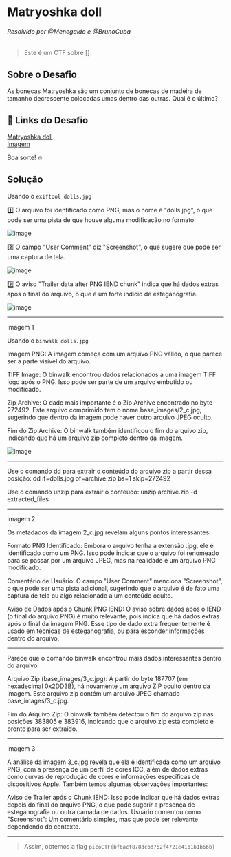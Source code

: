 # Matryoshka doll
###### Resolvido por @Menegaldo e @BrunoCuba 
> Este é um CTF sobre []  

## Sobre o Desafio  
As bonecas Matryoshka são um conjunto de bonecas de madeira de tamanho decrescente colocadas umas dentro das outras. Qual é o último? 

## 🔗 Links do Desafio

[Matryoshka doll](https://play.picoctf.org/practice/challenge/129) <br>
[Imagem](https://mercury.picoctf.net/static/1b70cffdd2f05427fff97d13c496963f/dolls.jpg)

Boa sorte! 🔥

## Solução

Usando o ```exiftool dolls.jpg```

1️⃣ O arquivo foi identificado como PNG, mas o nome é "dolls.jpg", o que pode ser uma pista de que houve alguma modificação no formato.<br>

![image](https://github.com/user-attachments/assets/dd32e48a-62d5-4095-8408-3ce79193340c)

2️⃣ O campo "User Comment" diz "Screenshot", o que sugere que pode ser uma captura de tela.<br>

![image](https://github.com/user-attachments/assets/3da2866c-2fd1-4fa6-a279-dad5b5bab759)

3️⃣ O aviso "Trailer data after PNG IEND chunk" indica que há dados extras após o final do arquivo, o que é um forte indício de esteganografia.<br>

![image](https://github.com/user-attachments/assets/b5eaa302-e04b-408f-a687-7e614882454f)

--------------
imagem 1

Usando o ```binwalk dolls.jpg ```

Imagem PNG: A imagem começa com um arquivo PNG válido, o que parece ser a parte visível do arquivo.

TIFF Image: O binwalk encontrou dados relacionados a uma imagem TIFF logo após o PNG. Isso pode ser parte de um arquivo embutido ou modificado.

Zip Archive: O dado mais importante é o Zip Archive encontrado no byte 272492. Este arquivo comprimido tem o nome base_images/2_c.jpg, sugerindo que dentro da imagem pode haver outro arquivo JPEG oculto.

Fim do Zip Archive: O binwalk também identificou o fim do arquivo zip, indicando que há um arquivo zip completo dentro da imagem.

![image](https://github.com/user-attachments/assets/7f5eb1d1-60bc-4dc3-9950-950506639f1b)

-------------

Use o comando dd para extrair o conteúdo do arquivo zip a partir dessa posição: dd if=dolls.jpg of=archive.zip bs=1 skip=272492

Use o comando unzip para extrair o conteúdo: unzip archive.zip -d extracted_files

-------------
imagem 2

Os metadados da imagem 2_c.jpg revelam alguns pontos interessantes:

Formato PNG Identificado: Embora o arquivo tenha a extensão .jpg, ele é identificado como um PNG. Isso pode indicar que o arquivo foi renomeado para se passar por um arquivo JPEG, mas na realidade é um arquivo PNG modificado.

Comentário de Usuário: O campo "User Comment" menciona "Screenshot", o que pode ser uma pista adicional, sugerindo que o arquivo é de fato uma captura de tela ou algo relacionado a um conteúdo oculto.

Aviso de Dados após o Chunk PNG IEND: O aviso sobre dados após o IEND (o final do arquivo PNG) é muito relevante, pois indica que há dados extras após o final da imagem PNG. Esse tipo de dado extra frequentemente é usado em técnicas de esteganografia, ou para esconder informações dentro do arquivo.

-----------

Parece que o comando binwalk encontrou mais dados interessantes dentro do arquivo:

Arquivo Zip (base_images/3_c.jpg): A partir do byte 187707 (em hexadecimal 0x2DD3B), há novamente um arquivo ZIP oculto dentro da imagem. Este arquivo zip contém um arquivo JPEG chamado base_images/3_c.jpg.

Fim do Arquivo Zip: O binwalk também detectou o fim do arquivo zip nas posições 383805 e 383916, indicando que o arquivo zip está completo e pronto para ser extraído.

-----------
imagem 3

A análise da imagem 3_c.jpg revela que ela é identificada como um arquivo PNG, com a presença de um perfil de cores ICC, além de dados extras como curvas de reprodução de cores e informações específicas de dispositivos Apple. Também temos algumas observações importantes:

Aviso de Trailer após o Chunk IEND: Isso pode indicar que há dados extras depois do final do arquivo PNG, o que pode sugerir a presença de esteganografia ou outra camada de dados.
Usuário comentou como "Screenshot": Um comentário simples, mas que pode ser relevante dependendo do contexto.

-----------



> Assim, obtemos a flag `picoCTF{bf6acf878dcbd752f4721e41b1b1b66b} `  


